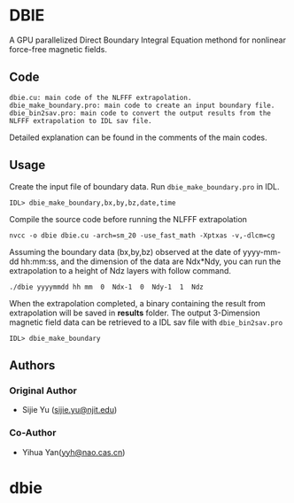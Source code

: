 # DBIE
A GPU parallelized Direct Boundary Integral Equation methond for nonlinear force-free magnetic fields.

## Code
````
dbie.cu: main code of the NLFFF extrapolation.
dbie_make_boundary.pro: main code to create an input boundary file.
dbie_bin2sav.pro: main code to convert the output results from the NLFFF extrapolation to IDL sav file.
````
Detailed explanation can be found in the comments of the main codes.

## Usage
Create the input file of boundary data. Run ``dbie_make_boundary.pro`` in IDL.
````
IDL> dbie_make_boundary,bx,by,bz,date,time
````

Compile the source code before running the NLFFF extrapolation
````
nvcc -o dbie dbie.cu -arch=sm_20 -use_fast_math -Xptxas -v,-dlcm=cg
````
Assuming the boundary data (bx,by,bz) observed at the date of yyyy-mm-dd hh:mm:ss,
and the dimension of the data are Ndx*Ndy,
you can run the extrapolation to a height of Ndz layers with follow command.
````
./dbie yyyymmdd hh mm  0  Ndx-1  0  Ndy-1  1  Ndz
````
When the extrapolation completed, a binary containing the result from extrapolation will be saved in **results** folder.
The output 3-Dimension magnetic field data can be retrieved to a IDL sav file with ``dbie_bin2sav.pro``
````
IDL> dbie_make_boundary
````
## Authors
### Original Author
- Sijie Yu (sijie.yu@njit.edu)

### Co-Author
- Yihua Yan(yyh@nao.cas.cn)
# dbie
